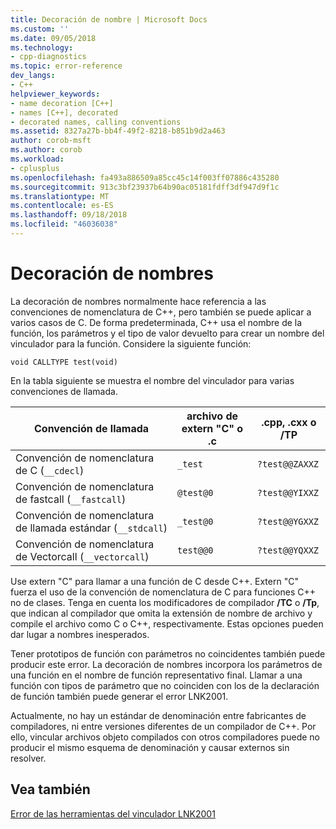 ```yaml
---
title: Decoración de nombre | Microsoft Docs
ms.custom: ''
ms.date: 09/05/2018
ms.technology:
- cpp-diagnostics
ms.topic: error-reference
dev_langs:
- C++
helpviewer_keywords:
- name decoration [C++]
- names [C++], decorated
- decorated names, calling conventions
ms.assetid: 8327a27b-bb4f-49f2-8218-b851b9d2a463
author: corob-msft
ms.author: corob
ms.workload:
- cplusplus
ms.openlocfilehash: fa493a886509a85cc45c14f003ff07886c435280
ms.sourcegitcommit: 913c3bf23937b64b90ac05181fdff3df947d9f1c
ms.translationtype: MT
ms.contentlocale: es-ES
ms.lasthandoff: 09/18/2018
ms.locfileid: "46036038"
---
```

# <a name="name-decoration"></a>Decoración de nombres

La decoración de nombres normalmente hace referencia a las convenciones de nomenclatura de C++, pero también se puede aplicar a varios casos de C. De forma predeterminada, C++ usa el nombre de la función, los parámetros y el tipo de valor devuelto para crear un nombre del vinculador para la función. Considere la siguiente función:

```
void CALLTYPE test(void)
```

En la tabla siguiente se muestra el nombre del vinculador para varias convenciones de llamada.

|Convención de llamada|archivo de extern "C" o .c|.cpp, .cxx o /TP|
|------------------------|---------------------------|------------------------|
|Convención de nomenclatura de C (`__cdecl`)|`_test`|`?test@@ZAXXZ`|
|Convención de nomenclatura de fastcall (`__fastcall`)|`@test@0`|`?test@@YIXXZ`|
|Convención de nomenclatura de llamada estándar (`__stdcall`)|`_test@0`|`?test@@YGXXZ`|
|Convención de nomenclatura de Vectorcall (`__vectorcall`)|`test@@0`|`?test@@YQXXZ`|

Use extern "C" para llamar a una función de C desde C++. Extern "C" fuerza el uso de la convención de nomenclatura de C para funciones C++ no de clases. Tenga en cuenta los modificadores de compilador **/TC** o **/Tp**, que indican al compilador que omita la extensión de nombre de archivo y compile el archivo como C o C++, respectivamente. Estas opciones pueden dar lugar a nombres inesperados.

Tener prototipos de función con parámetros no coincidentes también puede producir este error. La decoración de nombres incorpora los parámetros de una función en el nombre de función representativo final. Llamar a una función con tipos de parámetro que no coinciden con los de la declaración de función también puede generar el error LNK2001.

Actualmente, no hay un estándar de denominación entre fabricantes de compiladores, ni entre versiones diferentes de un compilador de C++. Por ello, vincular archivos objeto compilados con otros compiladores puede no producir el mismo esquema de denominación y causar externos sin resolver.

## <a name="see-also"></a>Vea también

[Error de las herramientas del vinculador LNK2001](../../error-messages/tool-errors/linker-tools-error-lnk2001.md)
